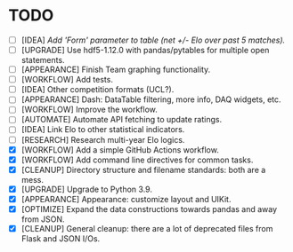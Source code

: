 # TODO

- [ ] [IDEA] *Add 'Form' parameter to table (net +/- Elo over past 5 matches).*
- [ ] [UPGRADE] Use hdf5-1.12.0 with pandas/pytables for multiple open statements.
- [ ] [APPEARANCE] Finish Team graphing functionality.
- [ ] [WORKFLOW] Add tests.
- [ ] [IDEA] Other competition formats (UCL?).
- [ ] [APPEARANCE] Dash: DataTable filtering, more info, DAQ widgets, etc.
- [ ] [WORKFLOW] Improve the workflow.
- [ ] [AUTOMATE] Automate API fetching to update ratings.
- [ ] [IDEA] Link Elo to other statistical indicators.
- [ ] [RESEARCH] Research multi-year Elo logics.
- [x] [WORKFLOW] Add a simple GitHub Actions workflow.
- [x] [WORKFLOW] Add command line directives for common tasks.
- [x] [CLEANUP] Directory structure and filename standards: both are a mess.
- [x] [UPGRADE] Upgrade to Python 3.9.
- [x] [APPEARANCE] Appearance: customize layout and UIKit.
- [x] [OPTIMIZE] Expand the data constructions towards pandas and away from JSON.
- [x] [CLEANUP] General cleanup: there are a lot of deprecated files from Flask and JSON I/Os.
